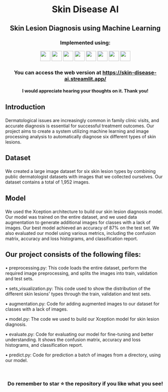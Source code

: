 #  <p align ="center" height="40px" width="40px"> Skin Disease AI </p>
##  <p align ="center" height="40px" width="40px"> Skin Lesion Diagnosis using Machine Learning </p>

### <p align ="center"> Implemented using: </p>
<p align ="center">
<a href="https://www.python.org/" target="_blank" rel="noreferrer">   <img src="https://upload.wikimedia.org/wikipedia/commons/thumb/c/c3/Python-logo-notext.svg/800px-Python-logo-notext.svg.png" width="32" height="32" /></a>
<a href="https://opencv.org/" target="_blank" rel="noreferrer">   <img src="https://opencv.org/wp-content/uploads/2022/05/logo.png" width="32" height="32" /></a>  
<a href="https://keras.io/" target="_blank" rel="noreferrer">   <img src="https://upload.wikimedia.org/wikipedia/commons/thumb/a/ae/Keras_logo.svg/1200px-Keras_logo.svg.png" width="32" height="32" /></a> 
<a href="https://www.tensorflow.org/" target="_blank" rel="noreferrer">   <img src="https://upload.wikimedia.org/wikipedia/commons/thumb/2/2d/Tensorflow_logo.svg/115px-Tensorflow_logo.svg.png?20170429160244" width="32" height="32" /></a> 
<a href="https://scikit-learn.org/stable/" target="_blank" rel="noreferrer">   <img src="https://e7.pngegg.com/pngimages/309/384/png-clipart-scikit-learn-python-computer-icons-scikit-machine-learning-learning-text-orange.png" width="32" height="32" /></a>  
<a href="https://numpy.org/" target="_blank" rel="noreferrer">   <img src="https://numpy.org/images/logo.svg" width="32" height="32" /></a>  
<a href="https://seaborn.pydata.org/" target="_blank" rel="noreferrer">   <img src="https://seaborn.pydata.org/_images/logo-tall-lightbg.svg" width="32" height="32" /></a> 
<a href="https://streamlit.io/" target="_blank" rel="noreferrer">   <img src="https://streamlit.io/images/brand/streamlit-mark-color.png" width="32" height="32" /></a> 	
</p>
           
###     <p align = "center"> You can access the web version at https://skin-disease-ai.streamlit.app/ </p>
####     <p align = "center"> I would appreciate hearing your thoughts on it. Thank you! </p>

##     <p align = "left"> Introduction </p>

Dermatological issues are increasingly common in family clinic visits, and accurate diagnosis is essential for successful treatment outcomes. Our project aims to create a system utilizing machine learning and image processing analysis to automatically diagnose six different types of skin lesions.

##     <p align = "left"> Dataset </p>
We created a large image dataset for six skin lesion types by combining public dermatologist datasets with images that we collected ourselves. Our dataset contains a total of 1,952 images.

##     <p align = "left"> Model </p>
We used the Xception architecture to build our skin lesion diagnosis model. Our model was trained on the entire dataset, and we used data augmentation to generate additional images for classes with a lack of images.
Our best model achieved an accuracy of 87% on the test set. We also evaluated our model using various metrics, including the confusion matrix, accuracy and loss histograms, and classification report.


##     <p align = "left"> Our project consists of the following files: </p>
•	preprocessing.py: This code loads the entire dataset, perform the required image preprocessing, and splits the images into train, validation and test sets.

•	sets_visualization.py: This code used to show the distribution of the different skin lesions' types through the train, validation and test sets.

•	augmentation.py: Code for adding augmented images to our dataset for classes with a lack of images.

•	model.py: The code we used to build our Xception model for skin lesion diagnosis.

•	evaluate.py: Code for evaluating our model for fine-tuning and better understanding. It shows the confusion matrix, accuracy and loss histograms, and classification  report.

•	predict.py: Code for prediction a batch of images from a directory, using our model. 

<br>

### <p align ="center"> Do remember to star ⭐ the repository if you like what you see!</p>

